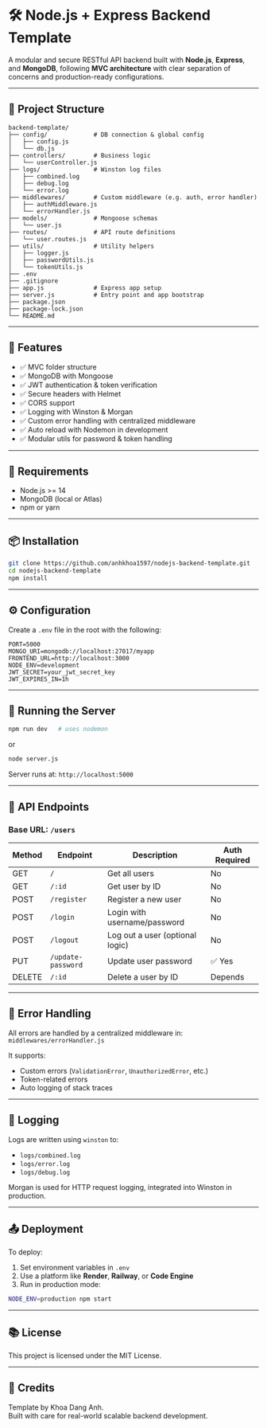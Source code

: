 # 🛠️ Node.js + Express Backend Template

A modular and secure RESTful API backend built with **Node.js**, **Express**, and **MongoDB**, following **MVC architecture** with clear separation of concerns and production-ready configurations.

---

## 📁 Project Structure

```
backend-template/
├── config/             # DB connection & global config
│   ├── config.js
│   └── db.js
├── controllers/        # Business logic
│   └── userController.js
├── logs/               # Winston log files
│   ├── combined.log
│   ├── debug.log
│   └── error.log
├── middlewares/        # Custom middleware (e.g. auth, error handler)
│   ├── authMiddleware.js
│   └── errorHandler.js
├── models/             # Mongoose schemas
│   └── user.js
├── routes/             # API route definitions
│   └── user.routes.js
├── utils/              # Utility helpers
│   ├── logger.js
│   ├── passwordUtils.js
│   └── tokenUtils.js
├── .env
├── .gitignore
├── app.js              # Express app setup
├── server.js           # Entry point and app bootstrap
├── package.json
├── package-lock.json
└── README.md
```

---

## 🚀 Features

- ✅ MVC folder structure
- ✅ MongoDB with Mongoose
- ✅ JWT authentication & token verification
- ✅ Secure headers with Helmet
- ✅ CORS support
- ✅ Logging with Winston & Morgan
- ✅ Custom error handling with centralized middleware
- ✅ Auto reload with Nodemon in development
- ✅ Modular utils for password & token handling

---

## 🧩 Requirements

- Node.js >= 14
- MongoDB (local or Atlas)
- npm or yarn

---

## 📦 Installation

```bash
git clone https://github.com/anhkhoa1597/nodejs-backend-template.git
cd nodejs-backend-template
npm install
```

---

## ⚙️ Configuration

Create a `.env` file in the root with the following:

```env
PORT=5000
MONGO_URI=mongodb://localhost:27017/myapp
FRONTEND_URL=http://localhost:3000
NODE_ENV=development
JWT_SECRET=your_jwt_secret_key
JWT_EXPIRES_IN=1h
```

---

## 🧪 Running the Server

```bash
npm run dev   # uses nodemon
```

or

```bash
node server.js
```

Server runs at: `http://localhost:5000`

---

## 📡 API Endpoints

### Base URL: `/users`

| Method | Endpoint           | Description                     | Auth Required |
| ------ | ------------------ | ------------------------------- | ------------- |
| GET    | `/`                | Get all users                   | No            |
| GET    | `/:id`             | Get user by ID                  | No            |
| POST   | `/register`        | Register a new user             | No            |
| POST   | `/login`           | Login with username/password    | No            |
| POST   | `/logout`          | Log out a user (optional logic) | No            |
| PUT    | `/update-password` | Update user password            | ✅ Yes        |
| DELETE | `/:id`             | Delete a user by ID             | Depends       |

---

## 🐞 Error Handling

All errors are handled by a centralized middleware in:
`middlewares/errorHandler.js`

It supports:

- Custom errors (`ValidationError`, `UnauthorizedError`, etc.)
- Token-related errors
- Auto logging of stack traces

---

## 📝 Logging

Logs are written using `winston` to:

- `logs/combined.log`
- `logs/error.log`
- `logs/debug.log`

Morgan is used for HTTP request logging, integrated into Winston in production.

---

## 📤 Deployment

To deploy:

1. Set environment variables in `.env`
2. Use a platform like **Render**, **Railway**, or **Code Engine**
3. Run in production mode:

```bash
NODE_ENV=production npm start
```

---

## 📚 License

This project is licensed under the MIT License.

---

## 🙌 Credits

Template by Khoa Dang Anh.  
Built with care for real-world scalable backend development.
